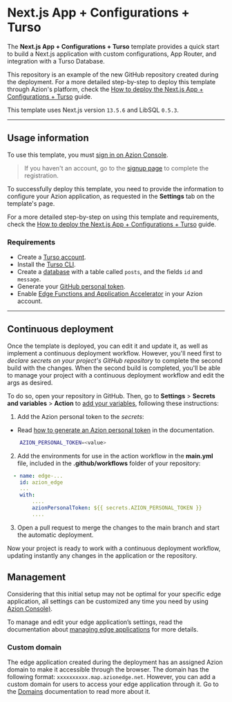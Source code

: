 # Next.js App + Configurations + Turso

The **Next.js App + Configurations + Turso** template provides a quick start to build a Next.js application with custom configurations, App Router, and integration with a Turso Database.

This repository is an example of the new GitHub repository created during the deployment. For a more detailed step-by-step to deploy this template through Azion's platform, check the [How to deploy the Next.js App + Configurations + Turso](https://www.azion.com/en/documentation/products/guides/nextjs-app-configurations-turso/) guide.

This template uses Next.js version `13.5.6` and LibSQL `0.5.3`.

---

## Usage information

To use this template, you must [sign in on Azion Console](https://console.azion.com/login).

> If you haven't an account, go to the [signup page](https://console.azion.com/signup) to complete the registration.

To successfully deploy this template, you need to provide the information to configure your Azion application, as requested in the **Settings** tab on the template's page.

For a more detailed step-by-step on using this template and requirements, check the [How to deploy the Next.js App + Configurations + Turso](https://www.azion.com/en/documentation/products/guides/nextjs-app-configurations-turso/) guide.

### Requirements

- Create a [Turso account](https://accounts.turso.tech/sign-up).
- Install the [Turso CLI](https://docs.turso.tech/cli/introduction).
- Create a [database](https://docs.turso.tech/quickstart) with a table called `posts`, and the fields `id` and `message`.
- Generate your [GitHub personal token](https://docs.github.com/en/authentication/keeping-your-account-and-data-secure/managing-your-personal-access-tokens#creating-a-personal-access-token-classic).
- Enable [Edge Functions and Application Accelerator](https://www.azion.com/en/documentation/products/guides/billing-and-subscriptions/) in your Azion account.

---

## Continuous deployment

Once the template is deployed, you can edit it and update it, as well as implement a continuous deployment workflow. However, you'll need first to *declare secrets on your project's GitHub repository* to complete the second build with the changes. When the second build is completed, you'll be able to manage your project with a continuous deployment workflow and edit the args as desired.

To do so, open your repository in GitHub. Then, go to **Settings** > **Secrets and variables** > **Action** to [add your variables](https://docs.github.com/en/actions/security-guides/encrypted-secrets), following these instructions:

1. Add the Azion personal token to the *secrets*:
- Read [how to generate an Azion personal token](https://www.azion.com/en/documentation/products/guides/personal-tokens/) in the documentation.

```bash
    AZION_PERSONAL_TOKEN=<value>
```

2. Add the environments for use in the action workflow in the **main.yml** file, included in the **.github/workflows** folder of your repository:

```yml
  - name: edge-...
    id: azion_edge
    ...
    with:
        ....
        azionPersonalToken: ${{ secrets.AZION_PERSONAL_TOKEN }}
        ....

```

3. Open a pull request to merge the changes to the main branch and start the automatic deployment.

Now your project is ready to work with a continuous deployment workflow, updating instantly any changes in the application or the repository. 

## Management

Considering that this initial setup may not be optimal for your specific edge application, all settings can be customized any time you need by using [Azion Console)](https://console.azion.com/).

To manage and edit your edge application’s settings, read the documentation about [managing edge applications](https://www.azion.com/en/documentation/products/edge-application/first-steps/) for more details.

### Custom domain

The edge application created during the deployment has an assigned Azion domain to make it accessible through the browser. The domain has the following format: `xxxxxxxxxx.map.azionedge.net`. However, you can add a custom domain for users to access your edge application through it. Go to the [Domains](https://www.azion.com/en/documentation/products/guides/configure-a-domain/)  documentation to read more about it.
